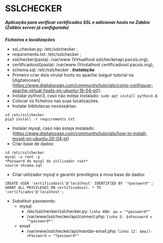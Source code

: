 # SSLCHECKER 
##### Aplicação para verificar certificados SSL e adicionar hosts no Zabbix (Zabbix server já configurado)

***Ficheiros e localizações***
- ssl_checker.py: /etc/sslchecker ;
- requirements.txt: /etc/sslchecker ;
- sslchecker(pasta): /var/www (Virtualhost sslcheckerapi.pacsis.org);
- certificadossl(pasta): /var/www (Virutalhost certificadossl.pacsis.org);
- schema.sql: /etc/sslchecker . 
***Instalação***
- Primeiro criar dois virutal hosts no apache (seguir tutorial na [digitalocean] (https://www.digitalocean.com/community/tutorials/como-configurar-apache-virtual-hosts-no-ubuntu-16-04-pt)).
- Instalar python3, caso não esteja instalado: `sudo apt install python3.8`.
- Colocar os ficheiros nas suas localizações.
- Instalar bibliotecas necessárias: 
```
cd /etc/sslchecker 
pip3 install -r requirements.txt
```
- Instalar mysql, caso não esteja instalado: (https://www.digitalocean.com/community/tutorials/how-to-install-mysql-on-ubuntu-20-04-pt)
- Criar base de dados:
```
cd /etc/sslchecker
mysql -u root -p
*Password de mysql do utilizador root*
source shcema.sql
```
- Criar utilizador mysql e garantir previlégios à nova base de dados:
```
CREATE USER 'certificadossl'@'localhost' IDENTIFIED BY '*password*';
GRANT ALL PRIVILEGES ON certificadossl. * TO 'certificados'@'localhost';
```
- Substituir passwords: 
    - mysql
        - /etc/sslchecker/sslchecker.py: `linha 408: pw = "*password*"`
        - /var/www/sslchecker/api/connect.php: `linha 5: $sPassword = "*password*"`
    - email
        - /var/www/sslchecker/api/mandar-email.php: `linha 12: $mail->Password = "*password*"`